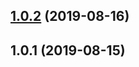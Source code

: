 <a name="1.0.2"></a>
## [1.0.2](https://github.com/imcuttle/hotproxy/compare/v1.0.1...v1.0.2) (2019-08-16)



<a name="1.0.1"></a>
## 1.0.1 (2019-08-15)



